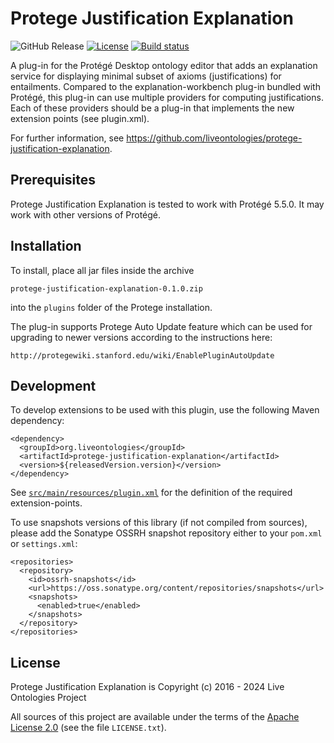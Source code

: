 # Protege Justification Explanation
![GitHub Release](https://img.shields.io/github/v/release/liveontologies/protege-justification-explanation)
[![License](https://img.shields.io/badge/License-Apache%202.0-blue.svg)](https://opensource.org/licenses/Apache-2.0)
[![Build status](https://ci.appveyor.com/api/projects/status/nd4uyg7hu88h0o2q?svg=true)](https://ci.appveyor.com/project/ykazakov/protege-justification-explanation)

A plug-in for the Protégé Desktop ontology editor that adds an explanation service for
displaying minimal subset of axioms (justifications) for entailments. Compared to the
explanation-workbench plug-in bundled with Protégé, this plug-in can use multiple
providers for computing justifications. Each of these providers should be a plug-in
that implements the new extension points (see plugin.xml).

For further information, see <https://github.com/liveontologies/protege-justification-explanation>. 

## Prerequisites

Protege Justification Explanation is tested to work with Protégé 5.5.0. It may work 
with other versions of Protégé.

## Installation

To install, place all jar files inside the archive 

	protege-justification-explanation-0.1.0.zip 

into the `plugins` folder of the Protege installation.

The plug-in supports Protege Auto Update feature which can be used for
upgrading to newer versions according to the instructions here:

    http://protegewiki.stanford.edu/wiki/EnablePluginAutoUpdate

## Development

To develop extensions to be used with this plugin, use the following Maven dependency:

```
<dependency>
  <groupId>org.liveontologies</groupId>
  <artifactId>protege-justification-explanation</artifactId>
  <version>${releasedVersion.version}</version>
</dependency>
```
See [`src/main/resources/plugin.xml`](https://github.com/liveontologies/protege-justification-explanation/blob/main/src/main/resources/plugin.xml?raw=true) for the definition of the required extension-points.

To use snapshots versions of this library (if not compiled from sources), please add
the Sonatype OSSRH snapshot repository either to your `pom.xml` or `settings.xml`:
```
<repositories>
  <repository>
    <id>ossrh-snapshots</id>
    <url>https://oss.sonatype.org/content/repositories/snapshots</url>
    <snapshots>
      <enabled>true</enabled>
    </snapshots>
  </repository>
</repositories>
```

## License

Protege Justification Explanation is Copyright (c) 2016 - 2024 Live Ontologies Project

All sources of this project are available under the terms of the 
[Apache License 2.0](http://www.apache.org/licenses/LICENSE-2.0)
(see the file `LICENSE.txt`).